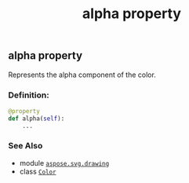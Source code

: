 ﻿---
title: alpha property
second_title: Aspose.SVG for Python via .NET API References
description: 
type: docs
weight: 430
url: /python-net/aspose.svg.drawing/color/alpha/
is_root: false
---

## alpha property


Represents the alpha component of the color.
### Definition:
```python
@property
def alpha(self):
    ...
```

### See Also
* module [`aspose.svg.drawing`](../../)
* class [`Color`](/svg/python-net/aspose.svg.drawing/color)

